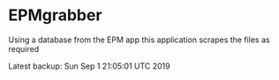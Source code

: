 # EPMgrabber
Using a database from the EPM app this application scrapes the files as required


Latest backup: Sun Sep 1 21:05:01 UTC 2019

